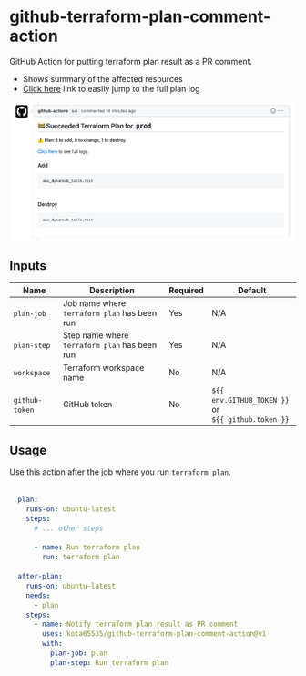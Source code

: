 # github-terraform-plan-comment-action

GitHub Action for putting terraform plan result as a PR comment.
- Shows summary of the affected resources
- [Click here](https://github.com/kota65535/github-terraform-plan-comment-action/actions/runs/3836204681/jobs/6530118090#step:8:56)
  link to easily jump to the full plan log

![img.png](img.png)

## Inputs

| Name           | Description                                   | Required | Default                                                 |
|----------------|-----------------------------------------------|----------|---------------------------------------------------------|
| `plan-job`     | Job name where `terraform plan` has been run  | Yes      | N/A                                                     |
| `plan-step`    | Step name where `terraform plan` has been run | Yes      | N/A                                                     |
| `workspace`    | Terraform workspace name                      | No       | N/A                                                     |
| `github-token` | GitHub token                                  | No       | `${{ env.GITHUB_TOKEN }}` or<br/> `${{ github.token }}` | 

## Usage

Use this action after the job where you run `terraform plan`.

```yaml

  plan:
    runs-on: ubuntu-latest
    steps:
      # ... other steps
      
      - name: Run terraform plan
        run: terraform plan

  after-plan:
    runs-on: ubuntu-latest
    needs:
      - plan
    steps:
      - name: Notify terraform plan result as PR comment
        uses: kota65535/github-terraform-plan-comment-action@v1
        with:
          plan-job: plan
          plan-step: Run terraform plan
```
